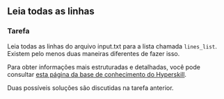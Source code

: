 ## Leia todas as linhas

### Tarefa
Leia todas as linhas do arquivo input.txt para a lista chamada `lines_list`. Existem pelo menos duas maneiras diferentes de fazer isso.

Para obter informações mais estruturadas e detalhadas, você pode consultar [esta página da base de conhecimento do Hyperskill](https://hyperskill.org/learn/step/8139#readlines?utm_source=jba&utm_medium=jba_courses_links).

<div class="hint">Duas possíveis soluções são discutidas na tarefa anterior.</div>